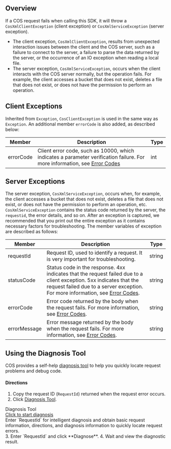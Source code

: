 ## Overview

If a COS request fails when calling this SDK, it will throw a `CosXmlClientException` (client exception) or `CosXmlServiceException` (server exception).
- The client exception, `CosXmlClientException`, results from unexpected interaction issues between the client and the COS server, such as a failure to connect to the server, a failure to parse the data returned by the server, or the occurrence of an IO exception when reading a local file.
- The server exception, `CosXmlServiceException`, occurs when the client interacts with the COS server normally, but the operation fails. For example, the client accesses a bucket that does not exist, deletes a file that does not exist, or does not have the permission to perform an operation.


## Client Exceptions

Inherited from `Exception`, `CosClientException` is used in the same way as `Exception`. An additional member `errorCode` is also added, as described below:

| Member | Description | Type |
| ---- | ---- | ---- |
| errorCode | Client error code, such as 10000, which indicates a parameter verification failure. For more information, see [Error Codes](https://intl.cloud.tencent.com/document/product/436/30610) | int |



## Server Exceptions

The server exception, `CosXmlServiceException`, occurs when, for example, the client accesses a bucket that does not exist, deletes a file that does not exist, or does not have the permission to perform an operation, etc. `CosXmlServiceException` contains the status code returned by the server, the `requestid`, the error details, and so on. After an exception is captured, we recommended that you print out the entire exception as it contains necessary factors for troubleshooting. The member variables of exception are described as follows:

| Member | Description | Type |
| ------------ | ---------------------------------------- | --------- |
| requestId | Request ID, used to identify a request. It is very important for troubleshooting. | string |
| statusCode | Status code in the response. 4xx indicates that the request failed due to a client exception. 5xx indicates that the request failed due to a server exception. For more information, see [Error Codes](https://intl.cloud.tencent.com/document/product/436/7730). | string |
| errorCode | Error code returned by the body when the request fails. For more information, see [Error Codes](https://intl.cloud.tencent.com/document/product/436/7730). | string |
| errorMessage | Error message returned by the body when the request fails. For more information, see [Error Codes](https://intl.cloud.tencent.com/document/product/436/7730). | string |


## Using the Diagnosis Tool

COS provides a self-help [diagnosis tool](https://console.cloud.tencent.com/cos5/diagnose) to help you quickly locate request problems and debug code.

#### Directions
1. Copy the request ID (`RequestId`) returned when the request error occurs.
2. Click [Diagnosis Tool](https://console.cloud.tencent.com/cos5/diagnose).
<div class="rno-api-explorer">
    <div class="rno-api-explorer-inner">
        <div class="rno-api-explorer-hd">
            <div class="rno-api-explorer-title">
                Diagnosis Tool
            </div>
            <a href="https://console.cloud.tencent.com/cos5/diagnose" class="rno-api-explorer-btn" hotrep="doc.api.explorerbtn" target="_blank"><i class="rno-icon-explorer"></i>Click to start diagnosis</a>
        </div>
        <div class="rno-api-explorer-body">
            <div class="rno-api-explorer-cont">
                Enter `RequestId` for intelligent diagnosis and obtain basic request information, directions, and diagnosis information to quickly locate request errors.
            </div>
        </div>
    </div>
</div>
3. Enter `RequestId` and click **Diagnose**.
4. Wait and view the diagnostic result.

